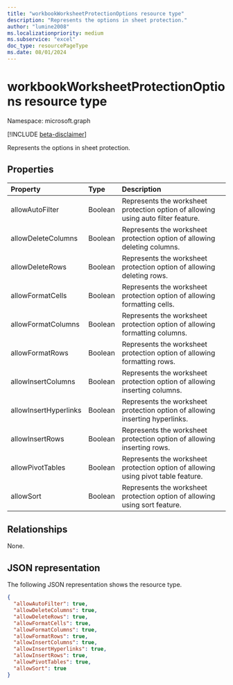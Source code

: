 ```yaml
---
title: "workbookWorksheetProtectionOptions resource type"
description: "Represents the options in sheet protection."
author: "lumine2008"
ms.localizationpriority: medium
ms.subservice: "excel"
doc_type: resourcePageType
ms.date: 08/01/2024
---
```


# workbookWorksheetProtectionOptions resource type

Namespace: microsoft.graph

[!INCLUDE [beta-disclaimer](../../includes/beta-disclaimer.md)]

Represents the options in sheet protection.

## Properties
| Property	   | Type	|Description|
|:---------------|:--------|:----------|
|allowAutoFilter|Boolean|Represents the worksheet protection option of allowing using auto filter feature.|
|allowDeleteColumns|Boolean|Represents the worksheet protection option of allowing deleting columns.|
|allowDeleteRows|Boolean|Represents the worksheet protection option of allowing deleting rows.|
|allowFormatCells|Boolean|Represents the worksheet protection option of allowing formatting cells.|
|allowFormatColumns|Boolean|Represents the worksheet protection option of allowing formatting columns.|
|allowFormatRows|Boolean|Represents the worksheet protection option of allowing formatting rows.|
|allowInsertColumns|Boolean|Represents the worksheet protection option of allowing inserting columns.|
|allowInsertHyperlinks|Boolean|Represents the worksheet protection option of allowing inserting hyperlinks.|
|allowInsertRows|Boolean|Represents the worksheet protection option of allowing inserting rows.|
|allowPivotTables|Boolean|Represents the worksheet protection option of allowing using pivot table feature.|
|allowSort|Boolean|Represents the worksheet protection option of allowing using sort feature.|

## Relationships
None.

## JSON representation

The following JSON representation shows the resource type.

<!-- {
  "blockType": "resource",
  "optionalProperties": [

  ],
  "@odata.type": "microsoft.graph.workbookWorksheetProtectionOptions"
}-->

```json
{
  "allowAutoFilter": true,
  "allowDeleteColumns": true,
  "allowDeleteRows": true,
  "allowFormatCells": true,
  "allowFormatColumns": true,
  "allowFormatRows": true,
  "allowInsertColumns": true,
  "allowInsertHyperlinks": true,
  "allowInsertRows": true,
  "allowPivotTables": true,
  "allowSort": true
}

```

<!-- uuid: 8fcb5dbc-d5aa-4681-8e31-b001d5168d79
2015-10-25 14:57:30 UTC -->
<!--
{
  "type": "#page.annotation",
  "description": "workbookWorksheetProtectionOptions resource",
  "keywords": "",
  "section": "documentation",
  "tocPath": "",
  "suppressions": []
}
-->


